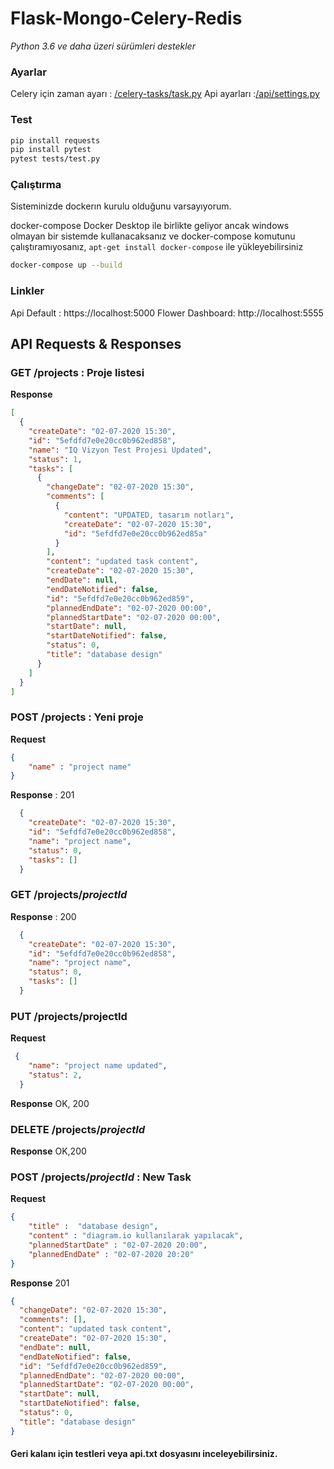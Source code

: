 # Flask-Mongo-Celery-Redis
*Python 3.6 ve daha üzeri sürümleri destekler*
### Ayarlar 
Celery için zaman ayarı : [/celery-tasks/task.py](/celery-tasks/task.py)
Api ayarları :[/api/settings.py](/api/settings.py)

### Test 
```bash
pip install requests 
pip install pytest
pytest tests/test.py
```

### Çalıştırma
 Sisteminizde dockerın kurulu olduğunu varsayıyorum.
  
 docker-compose Docker Desktop ile birlikte geliyor ancak windows olmayan bir sistemde kullanacaksanız ve docker-compose komutunu çalıştıramıyosanız, `apt-get install docker-compose` ile yükleyebilirsiniz


```bash
docker-compose up --build 
```






### Linkler
Api Default :  https://localhost:5000
Flower Dashboard: http://localhost:5555


## API Requests & Responses

### GET /projects : Proje listesi 
**Response**
```json
[
  {
    "createDate": "02-07-2020 15:30", 
    "id": "5efdfd7e0e20cc0b962ed858", 
    "name": "IQ Vizyon Test Projesi Updated", 
    "status": 1, 
    "tasks": [
      {
        "changeDate": "02-07-2020 15:30", 
        "comments": [
          {
            "content": "UPDATED, tasarım notları", 
            "createDate": "02-07-2020 15:30", 
            "id": "5efdfd7e0e20cc0b962ed85a"
          }
        ], 
        "content": "updated task content", 
        "createDate": "02-07-2020 15:30", 
        "endDate": null, 
        "endDateNotified": false, 
        "id": "5efdfd7e0e20cc0b962ed859", 
        "plannedEndDate": "02-07-2020 00:00", 
        "plannedStartDate": "02-07-2020 00:00", 
        "startDate": null, 
        "startDateNotified": false, 
        "status": 0, 
        "title": "database design"
      }
    ]
  }
]

```
### POST /projects : Yeni proje
**Request**
 
```json
{
	"name" : "project name"
}
```
**Response** : 201 
 
```json
  {
    "createDate": "02-07-2020 15:30", 
    "id": "5efdfd7e0e20cc0b962ed858", 
    "name": "project name", 
    "status": 0, 
    "tasks": []
  }
```
### GET /projects/*projectId*

**Response** : 200 
```json
  {
    "createDate": "02-07-2020 15:30", 
    "id": "5efdfd7e0e20cc0b962ed858", 
    "name": "project name", 
    "status": 0, 
    "tasks": []
  }
  ```

### PUT /projects/projectId
**Request** 
```json
 {
    "name": "project name updated", 
    "status": 2, 
  }
```
**Response** OK, 200 
### DELETE /projects/*projectId*
**Response** OK,200

### POST /projects/*projectId* : New Task 
**Request**
```json
{
	"title" :  "database design",
	"content" : "diagram.io kullanılarak yapılacak",
	"plannedStartDate" : "02-07-2020 20:00",
	"plannedEndDate" : "02-07-2020 20:20"
}
```

**Response** 201

```json
{
  "changeDate": "02-07-2020 15:30", 
  "comments": [], 
  "content": "updated task content", 
  "createDate": "02-07-2020 15:30", 
  "endDate": null, 
  "endDateNotified": false, 
  "id": "5efdfd7e0e20cc0b962ed859", 
  "plannedEndDate": "02-07-2020 00:00", 
  "plannedStartDate": "02-07-2020 00:00", 
  "startDate": null, 
  "startDateNotified": false, 
  "status": 0, 
  "title": "database design"
}
```

#### Geri kalanı için testleri veya api.txt dosyasını inceleyebilirsiniz.
